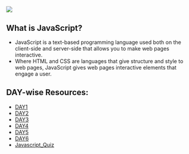 # ![](https://upload.wikimedia.org/wikipedia/commons/thumb/6/6a/JavaScript-logo.png/240px-JavaScript-logo.png)

## What is JavaScript?

* JavaScript is a text-based programming language used both on the client-side and server-side that allows you to make web pages interactive. 
* Where HTML and CSS are languages that give structure and style to web pages, JavaScript gives web pages interactive elements that engage a user. 


## DAY-wise Resources:
* [DAY1](https://github.com/Kingswhale/30-Days-of-Web/blob/main/JavaScript/DAY1.md)
* [DAY2](https://github.com/Kingswhale/30-Days-of-Web/blob/main/JavaScript/DAY2.md)
* [DAY3](https://github.com/Kingswhale/30-Days-of-Web/blob/main/JavaScript/DAY3.md)
* [DAY4](https://github.com/Kingswhale/30-Days-of-Web/blob/main/JavaScript/DAY4.md)
* [DAY5](https://github.com/Kingswhale/30-Days-of-Web/blob/main/JavaScript/DAY5.md)
* [DAY6](https://github.com/Kingswhale/30-Days-of-Web/blob/main/JavaScript/DAY6.md)
* [Javascript_Quiz](https://github.com/Kingswhale/30-Days-of-Web/blob/main/JavaScript/Javascript_Quiz.md)

